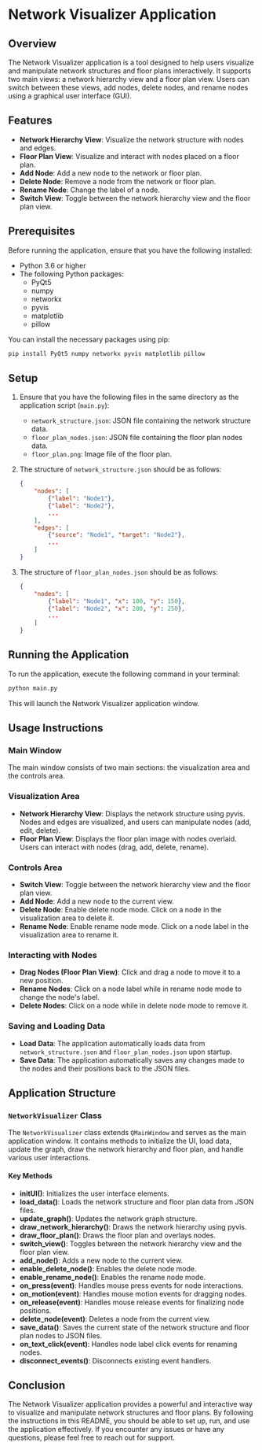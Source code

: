 # Network Visualizer Application

## Overview

The Network Visualizer application is a tool designed to help users visualize and manipulate network structures and floor plans interactively. It supports two main views: a network hierarchy view and a floor plan view. Users can switch between these views, add nodes, delete nodes, and rename nodes using a graphical user interface (GUI).

## Features

- **Network Hierarchy View**: Visualize the network structure with nodes and edges.
- **Floor Plan View**: Visualize and interact with nodes placed on a floor plan.
- **Add Node**: Add a new node to the network or floor plan.
- **Delete Node**: Remove a node from the network or floor plan.
- **Rename Node**: Change the label of a node.
- **Switch View**: Toggle between the network hierarchy view and the floor plan view.

## Prerequisites

Before running the application, ensure that you have the following installed:

- Python 3.6 or higher
- The following Python packages:
  - PyQt5
  - numpy
  - networkx
  - pyvis
  - matplotlib
  - pillow

You can install the necessary packages using pip:

```bash
pip install PyQt5 numpy networkx pyvis matplotlib pillow
```

## Setup

1. Ensure that you have the following files in the same directory as the application script (`main.py`):
   - `network_structure.json`: JSON file containing the network structure data.
   - `floor_plan_nodes.json`: JSON file containing the floor plan nodes data.
   - `floor_plan.png`: Image file of the floor plan.

2. The structure of `network_structure.json` should be as follows:
   ```json
   {
       "nodes": [
           {"label": "Node1"},
           {"label": "Node2"},
           ...
       ],
       "edges": [
           {"source": "Node1", "target": "Node2"},
           ...
       ]
   }
   ```

3. The structure of `floor_plan_nodes.json` should be as follows:
   ```json
   {
       "nodes": [
           {"label": "Node1", "x": 100, "y": 150},
           {"label": "Node2", "x": 200, "y": 250},
           ...
       ]
   }
   ```

## Running the Application

To run the application, execute the following command in your terminal:

```bash
python main.py
```

This will launch the Network Visualizer application window.

## Usage Instructions

### Main Window

The main window consists of two main sections: the visualization area and the controls area.

### Visualization Area

- **Network Hierarchy View**: Displays the network structure using pyvis. Nodes and edges are visualized, and users can manipulate nodes (add, edit, delete).
- **Floor Plan View**: Displays the floor plan image with nodes overlaid. Users can interact with nodes (drag, add, delete, rename).

### Controls Area

- **Switch View**: Toggle between the network hierarchy view and the floor plan view.
- **Add Node**: Add a new node to the current view.
- **Delete Node**: Enable delete node mode. Click on a node in the visualization area to delete it.
- **Rename Node**: Enable rename node mode. Click on a node label in the visualization area to rename it.

### Interacting with Nodes

- **Drag Nodes (Floor Plan View)**: Click and drag a node to move it to a new position.
- **Rename Nodes**: Click on a node label while in rename node mode to change the node's label.
- **Delete Nodes**: Click on a node while in delete node mode to remove it.

### Saving and Loading Data

- **Load Data**: The application automatically loads data from `network_structure.json` and `floor_plan_nodes.json` upon startup.
- **Save Data**: The application automatically saves any changes made to the nodes and their positions back to the JSON files.

## Application Structure

### `NetworkVisualizer` Class

The `NetworkVisualizer` class extends `QMainWindow` and serves as the main application window. It contains methods to initialize the UI, load data, update the graph, draw the network hierarchy and floor plan, and handle various user interactions.

#### Key Methods

- **initUI()**: Initializes the user interface elements.
- **load_data()**: Loads the network structure and floor plan data from JSON files.
- **update_graph()**: Updates the network graph structure.
- **draw_network_hierarchy()**: Draws the network hierarchy using pyvis.
- **draw_floor_plan()**: Draws the floor plan and overlays nodes.
- **switch_view()**: Toggles between the network hierarchy view and the floor plan view.
- **add_node()**: Adds a new node to the current view.
- **enable_delete_node()**: Enables the delete node mode.
- **enable_rename_node()**: Enables the rename node mode.
- **on_press(event)**: Handles mouse press events for node interactions.
- **on_motion(event)**: Handles mouse motion events for dragging nodes.
- **on_release(event)**: Handles mouse release events for finalizing node positions.
- **delete_node(event)**: Deletes a node from the current view.
- **save_data()**: Saves the current state of the network structure and floor plan nodes to JSON files.
- **on_text_click(event)**: Handles node label click events for renaming nodes.
- **disconnect_events()**: Disconnects existing event handlers.

## Conclusion

The Network Visualizer application provides a powerful and interactive way to visualize and manipulate network structures and floor plans. By following the instructions in this README, you should be able to set up, run, and use the application effectively. If you encounter any issues or have any questions, please feel free to reach out for support.